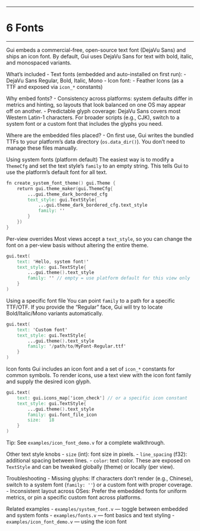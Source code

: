 ----------------
# 6 Fonts 
----------------

Gui embeds a commercial-free, open-source text font (DejaVu Sans) and
ships an icon font. By default, Gui uses DejaVu Sans for text with bold,
italic, and monospaced variants.

What’s included - Text fonts (embedded and auto-installed on first
run): - DejaVu Sans Regular, Bold, Italic, Mono - Icon font: - Feather
Icons (as a TTF and exposed via `icon_*` constants)

Why embed fonts? - Consistency across platforms: system defaults differ
in metrics and hinting, so layouts that look balanced on one OS may
appear off on another. - Predictable glyph coverage: DejaVu Sans covers
most Western Latin-1 characters. For broader scripts (e.g., CJK), switch
to a system font or a custom font that includes the glyphs you need.

Where are the embedded files placed? - On first use, Gui writes the
bundled TTFs to your platform’s data directory (`os.data_dir()`). You
don’t need to manage these files manually.

Using system fonts (platform default) The easiest way is to modify a
`ThemeCfg` and set the text style’s `family` to an empty string. This
tells Gui to use the platform’s default font for all text.

``` v
fn create_system_font_theme() gui.Theme {
	return gui.theme_maker(gui.ThemeCfg{
		...gui.theme_dark_bordered_cfg
		text_style: gui.TextStyle{
			...gui.theme_dark_bordered_cfg.text_style
			family: ''
		}
	})
}
```

Per-view overrides Most views accept a `text_style`, so you can change
the font on a per-view basis without altering the entire theme.

``` v
gui.text(
    text: 'Hello, system font!'
    text_style: gui.TextStyle{
        ...gui.theme().text_style
        family: '' // empty = use platform default for this view only
    }
)
```

Using a specific font file You can point `family` to a path for a
specific TTF/OTF. If you provide the “Regular” face, Gui will try to
locate Bold/Italic/Mono variants automatically.

``` v
gui.text(
    text: 'Custom font'
    text_style: gui.TextStyle{
        ...gui.theme().text_style
        family: '/path/to/MyFont-Regular.ttf'
    }
)
```

Icon fonts Gui includes an icon font and a set of `icon_*` constants for
common symbols. To render icons, use a text view with the icon font
family and supply the desired icon glyph.

``` v
gui.text(
    text: gui.icons_map['icon_check'] // or a specific icon constant
    text_style: gui.TextStyle{
        ...gui.theme().text_style
        family: gui.font_file_icon
        size:   18
    }
)
```

Tip: See `examples/icon_font_demo.v` for a complete walkthrough.

Other text style knobs - `size` (int): font size in pixels. -
`line_spacing` (f32): additional spacing between lines. - `color`: text
color. These are exposed on `TextStyle` and can be tweaked globally
(theme) or locally (per view).

Troubleshooting - Missing glyphs: If characters don’t render (e.g.,
Chinese), switch to a system font (`family: ''`) or a custom font with
proper coverage. - Inconsistent layout across OSes: Prefer the embedded
fonts for uniform metrics, or pin a specific custom font across
platforms.

Related examples - `examples/system_font.v` — toggle between embedded
and system fonts - `examples/fonts.v` — font basics and text styling -
`examples/icon_font_demo.v` — using the icon font
